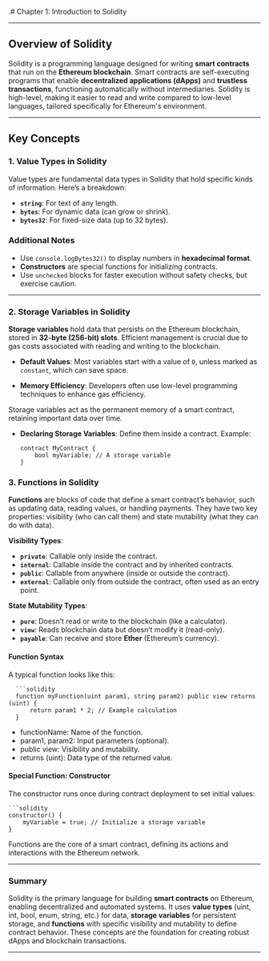 .# Chapter 1: Introduction to Solidity

---

## Overview of Solidity

Solidity is a programming language designed for writing **smart contracts** that run on the **Ethereum blockchain**. Smart contracts are self-executing programs that enable **decentralized applications (dApps)** and **trustless transactions**, functioning automatically without intermediaries. Solidity is high-level, making it easier to read and write compared to low-level languages, tailored specifically for Ethereum's environment.

---

## Key Concepts

### 1. Value Types in Solidity

Value types are fundamental data types in Solidity that hold specific kinds of information. Here’s a breakdown:

- **`string`**: For text of any length.
- **`bytes`**: For dynamic data (can grow or shrink).
- **`bytes32`**: For fixed-size data (up to 32 bytes).

### Additional Notes
- Use `console.logBytes32()` to display numbers in **hexadecimal format**.
- **Constructors** are special functions for initializing contracts.
- Use `unchecked` blocks for faster execution without safety checks, but exercise caution.

---

### 2. Storage Variables in Solidity

**Storage variables** hold data that persists on the Ethereum blockchain, stored in **32-byte (256-bit) slots**. Efficient management is crucial due to gas costs associated with reading and writing to the blockchain.

- **Default Values**: Most variables start with a value of `0`, unless marked as `constant`, which can save space.

- **Memory Efficiency**: Developers often use low-level programming techniques to enhance gas efficiency.

Storage variables act as the permanent memory of a smart contract, retaining important data over time.

- **Declaring Storage Variables**: Define them inside a contract. Example:
  ```solidity
  contract MyContract {
      bool myVariable; // A storage variable
  }
### 3. Functions in Solidity
**Functions** are blocks of code that define a smart contract’s behavior, such as updating data, reading values, or handling payments. They have two key properties: visibility (who can call them) and state mutability (what they can do with data).

**Visibility Types**:

- **`private`**: Callable only inside the contract.
- **`internal`**: Callable inside the contract and by inherited contracts.
- **`public`**: Callable from anywhere (inside or outside the contract).
- **`external`**: Callable only from outside the contract, often used as an entry point.

**State Mutability Types**:

- **`pure`**: Doesn’t read or write to the blockchain (like a calculator).
- **`view`**: Reads blockchain data but doesn’t modify it (read-only).
- **`payable`**: Can receive and store **Ether** (Ethereum’s currency).


#### Function Syntax
A typical function looks like this:

	  ```solidity
	  function myFunction(uint param1, string param2) public view returns (uint) {
	      return param1 * 2; // Example calculation
	  }
- functionName: Name of the function.
- param1, param2: Input parameters (optional).
- public view: Visibility and mutability.
- returns (uint): Data type of the returned value.

#### Special Function: Constructor
The constructor runs once during contract deployment to set initial values:

	```solidity
	constructor() {
	    myVariable = true; // Initialize a storage variable
	}
Functions are the core of a smart contract, defining its actions and interactions with the Ethereum network.

---
### Summary
Solidity is the primary language for building **smart contracts** on Ethereum, enabling decentralized and automated systems. It uses **value types** (uint, int, bool, enum, string, etc.) for data, **storage variables** for persistent storage, and **functions** with specific visibility and mutability to define contract behavior. These concepts are the foundation for creating robust dApps and blockchain transactions.

---

